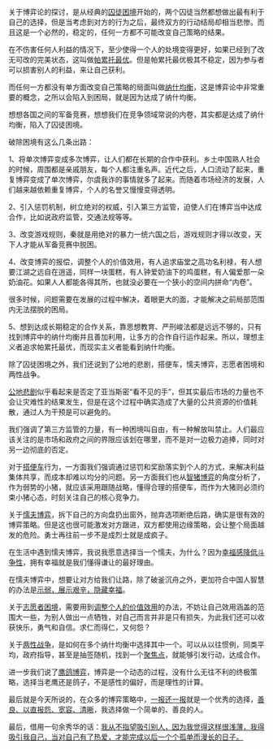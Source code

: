 关于博弈论的探讨，是从经典的<u>囚徒困境</u>开始的，两个囚徒当然都想做出最有利于自己的选择，但是当考虑到对方的行为之后，最终双方的行动结局却相当悲惨。而且这是一个必然的，稳定的，任何一方都不可能改变自己策略的结果。

在不伤害任何人利益的情况下，至少使得一个人的处境变得更好，如果已经到了改无可改的完美状态，这叫做<u>帕累托最优</u>。但是帕累托最优极其不稳定，因为参与者可以损害别人的利益，来让自己获利。

而任何一方都没有单方面改变自己策略的局面叫做<u>纳什均衡</u>，这是博弈论中非常重要的概念，之所以会陷入到困局，就是因为达成了纳什均衡。

想想各国之间的军备竞赛，想想我们在竞争领域常说的内卷，其实都是达成了纳什均衡，陷入了囚徒困境。

破除困境有这么几条出路：

1、将单次博弈变成多次博弈，让人们都在长期的合作中获利。乡土中国熟人社会的时候，周围都是亲戚朋友，每个人都注重名声。近代之后，人口流动了起来，重复博弈变成了单次博弈，尔虞我诈的事情就多了起来。而随着市场经济的发展，人们越来越依赖重复博弈，个人的名誉又慢慢变得透明。

2、引入惩罚机制，树立绝对的权威，引入第三方监管，迫使人们在博弈当中达成合作，比如说政府监管，交通法规等等。

3、改变游戏规则，秦就是用绝对的暴力一统六国之后，游戏规则才得以改变，天下人才能从军备竞赛中脱困。

4、改变博弈的报偿，调整个人的价值效用，有人追求庙堂之高功名利禄，有人想要江湖之远自在逍遥，同样一块蛋糕，有人钟爱奶油下的鸡蛋糕，有人偏爱那一朵奶油花。如果人人都能各得其所，也就没必要在一个狭小的空间内拼命“内卷”。

很多时候，问题需要在发展的过程中解决，着眼更大的面，才能解决之前局部范围内无法摆脱的困局。

5、想到达成长期稳定的合作关系，靠思想教育、严刑峻法都是远远不够的，只有找到博弈中的纳什均衡并且善加利用，让多方的合作自行运作起来。所以，理想主义者追求帕累托最优，而现实主义者能看到纳什均衡。



除了囚徒困境之外，我们还说到了公地的悲剧，搭便车，懦夫博弈，志愿者困境和两性战争。



<u>公地悲剧</u>似乎看起来是否定了亚当斯密“看不见的手”，但其实最后市场的力量也不会让灾难性的结果发生，但是在这个过程中确实造成了大量的公共资源的价值耗散，通过人为干预是可以避免的。

我们强调了第三方监管的力量，有一种困境叫自由，有一种解放叫禁止。人们最应该关注的是市场和政府之间的界限应该划在哪里，而不是对一边极力追捧，同时对另一边彻底的否定。



对于<u>搭便车</u>行为，一方面我们强调通过惩罚和奖励落实到个人的方式，来解决利益集体共享，而成本却难以均分的问题。另一方面我们也从<u>智猪博弈</u>的角度分析了，作为弱势的小猪，就应该采用跟随战略，懂得合理的搭便车，而作为大猪则必须约束小猪心态，时刻关注自己的核心竞争力。



关于<u>懦夫博弈</u>，拆下自己的方向盘扔出窗外，抛弃选项断绝后路，确实是很有效的博弈策略。但是这也很可能激发对方跟进，双方都使用边缘策略，会让整个局面越发的危险。勇士再往前一步不是成烈士就是成疯子。

在生活中遇到懦夫博弈，我说我愿意选择当一个懦夫，为什么？因为<u>幸福感降低斗争性</u>，拥有幸福就是我们懂得谦让的最好理由。

在懦夫博弈中，想要让对方给我们让路，除了破釜沉舟之外，更加符合中国人智慧的办法是<u>示弱，展示艰辛，隐藏幸福</u>。



关于<u>志愿者困境</u>，需要用到<u>调整个人的价值效用</u>的办法，不妨让自己效用涵盖的范围大一些，为别人做出一点牺牲，对自己而言并非是只有损失，为此我们还可以收获快乐，勇气和自信。求仁而得仁，又何怨？



关于<u>两性战争</u>，是如何在多个纳什均衡中选择其中一个。可以从以往惯例，同类平均，政府指导，甚至是抽签随机，找到一个<u>聚焦点</u>，就能够引发行动，达成合作。



进一步我们说了<u>鹰鸽博弈</u>，博弈是一个动态的过程，没有什么无往不利的终极策略，选择当老鹰还是鸽子，不是感性的偏好，而是理性的计算。



最后就是今天所说的，在众多的博弈策略中，<u>一报还一报</u>就是一个优秀的选择，<u>善良、以直报怨、宽容、清晰</u>，我选择做一个简单的、善良的人。



最后，借用一句余秀华的话：<u>我从不指望吸引别人，因为我觉得这样很浅薄，我得吸引我自己，当对自己有了热爱，才能完成以后一个个孤单而漫长的日子。</u>
